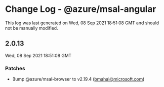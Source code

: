 # Change Log - @azure/msal-angular

This log was last generated on Wed, 08 Sep 2021 18:51:08 GMT and should not be manually modified.

<!-- Start content -->

## 2.0.13

Wed, 08 Sep 2021 18:51:08 GMT

### Patches

- Bump @azure/msal-browser to v2.19.4 (bmahal@microsoft.com)
